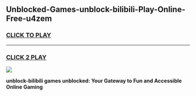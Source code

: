 
## Unblocked-Games-unblock-bilibili-Play-Online-Free-u4zem
<h3>
<a href="https://premium76.site?title=unblock-bilibili&ref=26A">CLICK TO PLAY</a></h3>
<hr>

<h3>
<a href="https://premium76.site?title=unblock-bilibili&ref=26A">CLICK 2 PLAY</a>
  
</h3>

<a href="https://premium76.site?title=unblock-bilibili&ref=26A"><img src="https://clearcache.store/games.png"></a>


**unblock-bilibili games unblocked: Your Gateway to Fun and Accessible Online Gaming**
